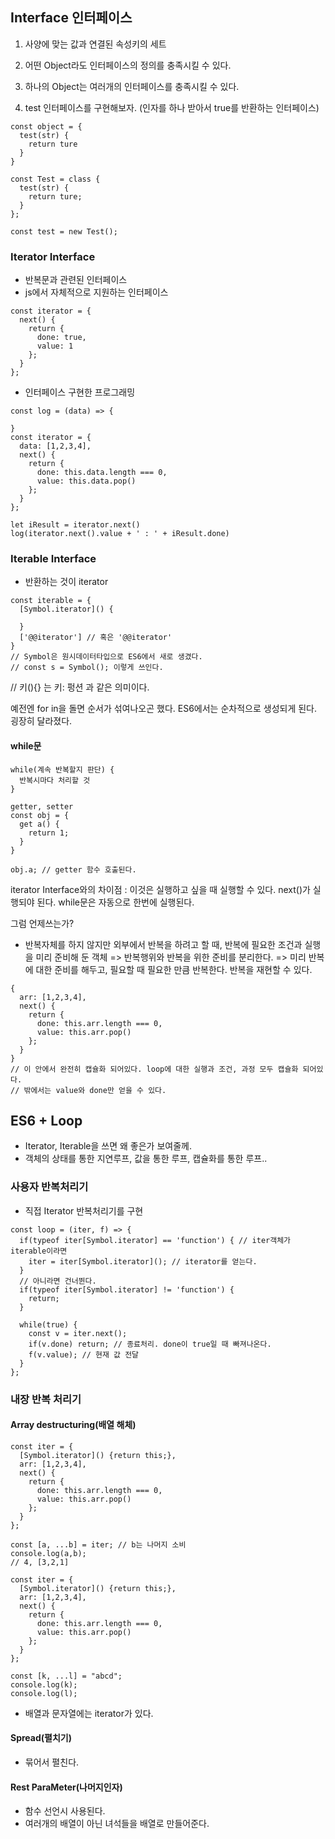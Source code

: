 ## Interface 인터페이스
1. 사양에 맞는 값과 연결된 속성키의 세트
2. 어떤 Object라도 인터페이스의 정의를 충족시킬 수 있다.
3. 하나의 Object는 여러개의 인터페이스를 충족시킬 수 있다.

1. test 인터페이스를 구현해보자. (인자를 하나 받아서 true를 반환하는 인터페이스)
```
const object = {
  test(str) {
    return ture
  }
}
```
```
const Test = class {
  test(str) {
    return ture;
  }
};

const test = new Test();
```

### Iterator Interface
- 반복문과 관련된 인터페이스
- js에서 자체적으로 지원하는 인터페이스

```
const iterator = {
  next() {
    return {
      done: true,
      value: 1
    };
  }
};
```

- 인터페이스 구현한 프로그래밍
```
const log = (data) => {

}
const iterator = {
  data: [1,2,3,4],
  next() {
    return {
      done: this.data.length === 0,
      value: this.data.pop()
    };
  }
};

let iResult = iterator.next()
log(iterator.next().value + ' : ' + iResult.done)
```

### Iterable Interface
- 반환하는 것이 iterator

```
const iterable = {
  [Symbol.iterator]() {

  }
  ['@@iterator'] // 혹은 '@@iterator'
}
// Symbol은 원시데이터타입으로 ES6에서 새로 생겼다.
// const s = Symbol(); 이렇게 쓰인다.
```

// 키(){} 는 키: 펑션 과 같은 의미이다.

예전엔 for in을 돌면 순서가 섞여나오곤 했다.
ES6에서는 순차적으로 생성되게 된다.
굉장히 달라졌다.

#### while문
```
while(계속 반복할지 판단) {
  반복시마다 처리할 것
}
```

```
getter, setter
const obj = {
  get a() {
    return 1;
  }
}

obj.a; // getter 함수 호출된다.
```

iterator Interface와의 차이점 : 이것은 실행하고 싶을 때 실행할 수 있다.
next()가 실행되야 된다.
while문은 자동으로 한번에 실행된다.

그럼 언제쓰는가?
- 반복자체를 하지 않지만 외부에서 반복을 하려고 할 때, 반복에 필요한 조건과 실행을 미리 준비해 둔 객체 => 반복행위와 반복을 위한 준비를 분리한다. => 미리 반복에 대한 준비를 해두고, 필요할 때 필요한 만큼 반복한다. 반복을 재현할 수 있다.
```
{
  arr: [1,2,3,4],
  next() {
    return {
      done: this.arr.length === 0,
      value: this.arr.pop()
    };
  }
}
// 이 안에서 완전히 캡슐화 되어있다. loop에 대한 실행과 조건, 과정 모두 캡슐화 되어있다.
// 밖에서는 value와 done만 얻을 수 있다.
```

## ES6 + Loop
- Iterator, Iterable을 쓰면 왜 좋은가 보여줄께.
- 객체의 상태를 통한 지연루프, 값을 통한 루프, 캡슐화를 통한 루프..

### 사용자 반복처리기
- 직접 Iterator 반복처리기를 구현
```
const loop = (iter, f) => {
  if(typeof iter[Symbol.iterator] == 'function') { // iter객체가 iterable이라면
    iter = iter[Symbol.iterator](); // iterator를 얻는다.
  }
  // 아니라면 건너뛴다.
  if(typeof iter[Symbol.iterator] != 'function') {
    return;
  }

  while(true) {
    const v = iter.next();
    if(v.done) return; // 종료처리. done이 true일 때 빠져나온다.
    f(v.value); // 현재 값 전달
  }
};
```

### 내장 반복 처리기
#### Array destructuring(배열 해체)
```
const iter = {
  [Symbol.iterator]() {return this;},
  arr: [1,2,3,4],
  next() {
    return {
      done: this.arr.length === 0,
      value: this.arr.pop()
    };
  }
};

const [a, ...b] = iter; // b는 나머지 소비
console.log(a,b);
// 4, [3,2,1]
```
```
const iter = {
  [Symbol.iterator]() {return this;},
  arr: [1,2,3,4],
  next() {
    return {
      done: this.arr.length === 0,
      value: this.arr.pop()
    };
  }
};

const [k, ...l] = "abcd";
console.log(k);
console.log(l);
```
- 배열과 문자열에는 iterator가 있다.

#### Spread(펼치기)
- 묶어서 펼친다.

#### Rest ParaMeter(나머지인자)
- 함수 선언시 사용된다.
- 여러개의 배열이 아닌 녀석들을 배열로 만들어준다.
